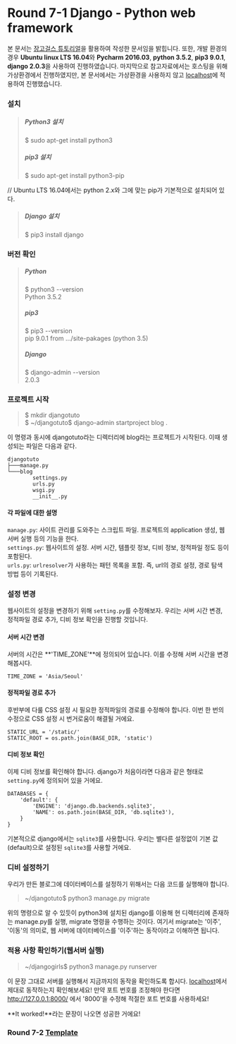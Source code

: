 # Round 7-1 Django - Python web framework

본 문서는 [장고걸스 튜토리얼][djangogirls tutorial]을 활용하여 작성한 문서임을 밝힙니다. 또한, 개발 환경의 경우 **Ubuntu linux LTS 16.04**와 **Pycharm 2016.03**, **python 3.5.2**, **pip3 9.0.1**, **django 2.0.3**을 사용하여 진행하였습니다. 마지막으로 참고자료에서는 호스팅을 위해 가상환경에서 진행하였지만, 본 문서에서는 가상환경을 사용하지 않고 [localhost](http://127.0.0.1:8000)에 적용하여 진행했습니다.  

[djangogirls tutorial]: https://tutorial.djangogirls.org/ko/

### 설치  

> ##### Python3 설치  
>
> $ sudo apt-get install python3  
>
> ##### pip3 설치  
>
> $ sudo apt-get install python3-pip  
  
// Ubuntu LTS 16.04에서는 python 2.x와 그에 맞는 pip가 기본적으로 설치되어 있다.  

> ##### Django 설치  
> 
> $ pip3 install django  

### 버전 확인  

> ##### Python  
> 
> $ python3 --version  
> Python 3.5.2  
> 
> ##### pip3  
> 
> $ pip3 --version  
> pip 9.0.1 from .../site-pakages (python 3.5)  
> 
> ##### Django  
>
> $ django-admin --version  
> 2.0.3  

### 프로젝트 시작  

> $ mkdir djangotuto  
> $ ~/djangotuto$ django-admin startproject blog .  

이 명령과 동시에 djangotuto라는 디렉터리에 blog라는 프로젝트가 시작된다. 이때 생성되는 파일은 다음과 같다.  

```
djangotuto
├───manage.py
└───blog
		settings.py
		urls.py
		wsgi.py
		__init__.py
```
  
#### 각 파일에 대한 설명

`manage.py`: 사이트 관리를 도와주는 스크립트 파일. 프로젝트의 application 생성, 웹 서버 실행 등의 기능을 한다.  
`settings.py`: 웹사이트의 설정. 서버 시간, 템플릿 정보, 디비 정보, 정적파일 정도 등이 포함된다.  
`urls.py`: `urlresolver`가 사용하는 패턴 목록을 포함. 즉, url의 경로 설정, 경로 탐색 방법 등이 기록된다.  

### 설정 변경  

웹사이트의 설정을 변경하기 위해 `setting.py`를 수정해보자. 우리는 서버 시간 변경, 정적파일 경로 추가, 디비 정보 확인을 진행할 것입니다.  

#### 서버 시간 변경  

서버의 시간은 **'TIME_ZONE'**에 정의되어 있습니다. 이를 수정해 서버 시간을 변경해봅시다.  

```
TIME_ZONE = 'Asia/Seoul'
```
  
#### 정적파일 경로 추가  

후반부에 다룰 CSS 설정 시 필요한 정적파일의 경로를 수정해야 합니다. 이번 한 번의 수정으로 CSS 설정 시 번거로움이 해결될 거에요.

```
STATIC_URL = '/static/'  
STATIC_ROOT = os.path.join(BASE_DIR, 'static')  
```

#### 디비 정보 확인  

이제 디비 정보를 확인해야 합니다. django가 처음이라면 다음과 같은 형태로 `setting.py`에 정의되어 있을 거에요.

```
DATABASES = {
	'default': {
		'ENGINE': 'django.db.backends.sqlite3',
		'NAME': os.path.join(BASE_DIR, 'db.sqlite3'),
	}
}

```

기본적으로 django에서는 `sqlite3`를 사용합니다. 우리는 별다른 설정없이 기본 값(default)으로 설정된 `sqlite3`를 사용할 거에요.  

### 디비 설정하기  

우리가 만든 블로그에 데이터베이스를 설정하기 위해서는 다음 코드를 실행해야 합니다.  

> ~/djangotuto$ python3 manage.py migrate  

위의 명령으로 알 수 있듯이 python3에 설치된 django를 이용해 현 디렉터리에 존재하는 manage.py를 실행, migrate 명령을 수행하는 것이다. 여기서 migrate는 '이주', '이동'의 의미로, 웹 서버에 데이터베이스를 '이주'하는 동작이라고 이해하면 됩니다.  

### 적용 사항 확인하기(웹서버 실행)  

> ~/djangogirls$ python3 manage.py runserver  

이 문장 그대로 서버를 실행해서 지금까지의 동작을 확인하도록 합시다. [localhost](http://127.0.0.1:8000/)에서 제대로 동작하는지 확인해보세요! 만약 포트 번호를 조정해야 한다면 http://127.0.0.1:8000/ 에서 '8000'을 수정해 적절한 포트 번호를 사용하세요!  

**It worked!**라는 문장이 나오면 성공한 거에요!  

### Round 7-2 [Template](/template/README.md)
